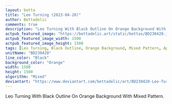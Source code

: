 ```yaml
---
layout: betta
title: "Leo Turning (2023-04-20)"
author: Bettadelic
comments: true
description: "Leo Turning With Black Outline On Orange Background With Mixed Pattern."
actpub_featured_image: "https://bettadelic.art/static/bettas/BD230420.jpg"
actpub_featured_image_width: 1500
actpub_featured_image_height: 1500
tags: [Leo Turning, Black Outline, Orange Background, Mixed Pattern, April 2023]
unitName: "BD230420"
line_color: "Black"
background_color: "Orange"
width: 1500
height: 1500
algorithm: "Mixed"
deviantart: "https://www.deviantart.com/bettadelic/art/BD230420-Leo-Turning-2023-04-20-958998437"
---
```


Leo Turning With Black Outline On Orange Background With Mixed Pattern.
